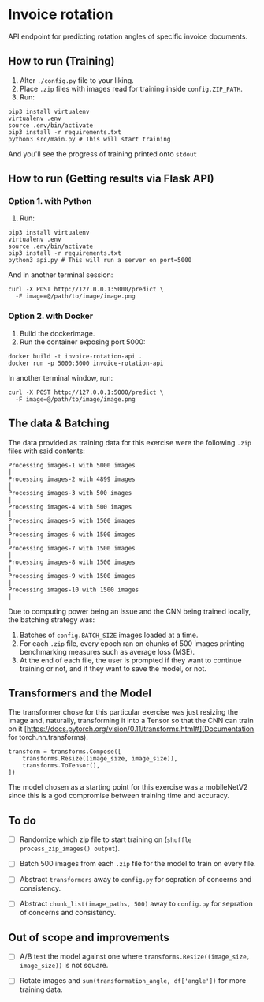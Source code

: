# Invoice rotation

API endpoint for predicting rotation angles of specific invoice documents.


## How to run (Training)

1. Alter `./config.py` file to your liking.
2. Place `.zip` files with images read for training inside `config.ZIP_PATH`.
3. Run:

```{bash}
pip3 install virtualenv
virtualenv .env
source .env/bin/activate
pip3 install -r requirements.txt
python3 src/main.py # This will start training
```

And you'll see the progress of training printed onto `stdout`


## How to run (Getting results via Flask API)

### Option 1. with Python

1. Run:

```{bash}
pip3 install virtualenv
virtualenv .env
source .env/bin/activate
pip3 install -r requirements.txt
python3 api.py # This will run a server on port=5000
```

And in another terminal session:

```{bash}
curl -X POST http://127.0.0.1:5000/predict \
  -F image=@/path/to/image/image.png
```

### Option 2. with Docker

1. Build the dockerimage.
2. Run the container exposing port 5000:

```{bash}
docker build -t invoice-rotation-api .
docker run -p 5000:5000 invoice-rotation-api
```

In another terminal window, run:

```{bash}
curl -X POST http://127.0.0.1:5000/predict \
  -F image=@/path/to/image/image.png
```


## The data & Batching

The data provided as training data for this exercise were the 
following `.zip` files with said contents:

```{stdout}
Processing images-1 with 5000 images                                                                │
Processing images-2 with 4899 images                                                                │
Processing images-3 with 500 images                                                                 │
Processing images-4 with 500 images                                                                 │
Processing images-5 with 1500 images                                                                │
Processing images-6 with 1500 images                                                                │
Processing images-7 with 1500 images                                                                │
Processing images-8 with 1500 images                                                                │
Processing images-9 with 1500 images                                                                │
Processing images-10 with 1500 images                                                               │
```

Due to computing power being an issue and the CNN being trained locally,
the batching strategy was:

1. Batches of `config.BATCH_SIZE` images loaded at a time.
2. For each `.zip` file, every epoch ran on chunks of 500 images printing
benchmarking measures such as average loss (MSE).
3. At the end of each file, the user is prompted if they want to 
continue training or not, and if they want to save the model, or not.


## Transformers and the Model

The transformer chose for this particular exercise was just resizing 
the image and, naturally, transforming it into a Tensor so that the 
CNN can train on it [https://docs.pytorch.org/vision/0.11/transforms.html#](Documentation for torch.nn.transforms).

```{python}
transform = transforms.Compose([
    transforms.Resize((image_size, image_size)),
    transforms.ToTensor(),
])
```

The model chosen as a starting point for this exercise was a mobileNetV2
since this is a god compromise between training time and accuracy.

## To do

-   [ ] Randomize which zip file to start training on (`shuffle process_zip_images() output`).
-   [ ] Batch 500 images from each `.zip` file for the model to train on every file.
-   [ ] Abstract `transformers` away to `config.py` for sepration of concerns and consistency.
-   [ ] Abstract `chunk_list(image_paths, 500)` away to `config.py` for sepration of concerns and consistency.


## Out of scope and improvements

-   [ ] A/B test the model against one where `transforms.Resize((image_size, image_size))` is not square.
-   [ ] Rotate images and `sum(transformation_angle, df['angle'])` for more training data.

